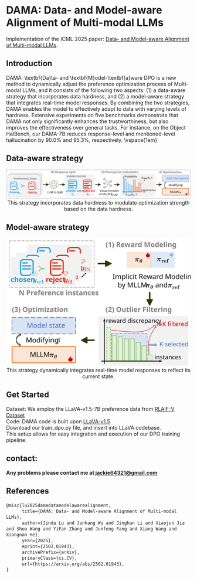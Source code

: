 # DAMA: Data- and Model-aware Alignment of Multi-modal LLMs
Implementation of the ICML 2025 paper: [Data- and Model-aware Alignment of Multi-modal LLMs](https://arxiv.org/abs/2502.01943).

## Introduction
DAMA: \textbf{Da}ta- and \textbf{M}odel-\textbf{a}ware DPO is a new method to dynamically adjust the preference optimization process of Multi-modal LLMs, and it consists of the following two aspects: (1) a data-aware strategy that incorporates data hardness, and (2) a model-aware strategy that integrates real-time model responses. By combining the two strategies, DAMA enables the model to effectively adapt to data with varying levels of hardness.
Extensive experiments on five benchmarks demonstrate that DAMA not only significantly enhances the trustworthiness, but also improves the effectiveness over general tasks. For instance, on the Object HalBench, our DAMA-7B reduces response-level and mentioned-level hallucination by 90.0\% and 95.3\%, respectively.
\vspace{1em}

## Data-aware strategy
<div align="center">
  <img src="https://github.com/injadlu/DAMA/blob/main/Figure-1.svg">
  <br>
  This strategy incorporates data hardness to modulate optimization strength based on the data hardness.
</div>

## Model-aware strategy
<div align="center">
  <img src="https://github.com/injadlu/DAMA/blob/main/Figure-2.svg">
  <br>
  This strategy dynamically integrates real-time model responses to reflect its current state.
</div>

## Get Started
Dataset: We employ the LLaVA-v1.5-7B preference data from [RLAIF-V Dataset](https://huggingface.co/datasets/openbmb/RLAIF-V-Dataset)<br>
Code: DAMA code is built upon [LLaVA-v1.5](https://github.com/haotian-liu/LLaVA) <br>
Download our train_dpo.py file, and insert into LLaVA codebase. <br>
This setup allows for easy integration and execution of our DPO training pipeline.

## contact:
**Any problems please contact me at jackie64321@gmail.com**

## References
```
@misc{lu2025damadatamodelawarealignment,
      title={DAMA: Data- and Model-aware Alignment of Multi-modal LLMs}, 
      author={Jinda Lu and Junkang Wu and Jinghan Li and Xiaojun Jia and Shuo Wang and YiFan Zhang and Junfeng Fang and Xiang Wang and Xiangnan He},
      year={2025},
      eprint={2502.01943},
      archivePrefix={arXiv},
      primaryClass={cs.CV},
      url={https://arxiv.org/abs/2502.01943}, 
}
```
